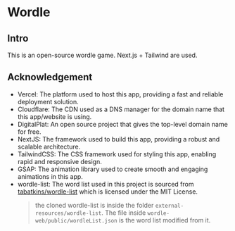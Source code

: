 # Wordle
## Intro
This is an open-source wordle game.
Next.js + Tailwind are used.

## Acknowledgement
- Vercel: The platform used to host this app, providing a fast and reliable deployment solution.
- Cloudflare: The CDN used as a DNS manager for the domain name that this app/website is using.
- DigitalPlat: An open source project that gives the top-level domain name for free.
- NextJS: The framework used to build this app, providing a robust and scalable architecture.
- TailwindCSS: The CSS framework used for styling this app, enabling rapid and responsive design.
- GSAP: The animation library used to create smooth and engaging animations in this app.
- wordle-list: The word list used in this project is sourced from [tabatkins/wordle-list](https://github.com/tabatkins/wordle-list) which is licensed under the MIT License.
  > the cloned wordle-list is inside the folder `external-resources/wordle-list`. The file inside `wordle-web/public/wordleList.json` is the word list modified from it.
